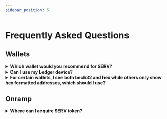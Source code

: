 ```yaml
---
sidebar_position: 5
---
```


# Frequently Asked Questions

## Wallets

<details>

<summary><b>Which wallet would you recommend for SERV?</b></summary>

There are many wallets to select from but the top wallets with the widest support is [Metamask](https://metamask.io/)
and [Keplr](https://www.keplr.app/). SERV is an EVM chain built on top of the Cosmos SDK and Metamask does not support
non EVM-specific assets while Keplr wallet does. Keplr wallet will soon support ERC-20.

</details>

<details>

<summary><b>Can I use my Ledger device?</b></summary>

Absolutely! Take a look at the [Ledger](./connect-your-wallet/keplr) for more information. Metamask,
Keplr, and WalletConnect all work with Ledger. Ledger setup will be required before engaging with the dApps and products on SERV.

</details>

<details>

<summary><b>For certain wallets, I see both bech32 and hex while others only show hex formatted addresses, which should
 I use?</b></summary>

The SERV network supports both formats: bech32 and hex. Other EVM peers and its ecosystem uses hex encoding while
Cosmos-native uses bech32 formatted addresses. Keplr is unique and the EVM-compatible chains shows both formats. If you
are sending tokens (via [IBC](https://www.mintscan.io/evmos/relayers)), you will use bech32 formatted addresses unless
the receiving chain support EVM (i.e. Ethermint-based chains). You can further details [here](./../protocol/concepts/accounts).

</details>

## Onramp

<details>

<summary><b>Where can I acquire SERV token?</b></summary>

There are several paths users can take to acquire SERV Token.

- Decentralized Exchanges: [Osmosis](https://app.osmosis.zone/?from=ATOM&to=SERV)
- [C14 Money](https://pay.c14.money/) is an onramp service
- [Testnet Faucet](https://faucet.evmos.dev/) dispenses a small amount of testnet tokens

</details>
